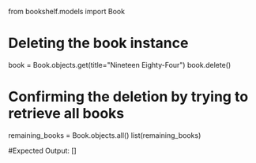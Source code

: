 from bookshelf.models import Book

# Deleting the book instance
book = Book.objects.get(title="Nineteen Eighty-Four")
book.delete()

# Confirming the deletion by trying to retrieve all books
remaining_books = Book.objects.all()
list(remaining_books)

#Expected Output:
[]